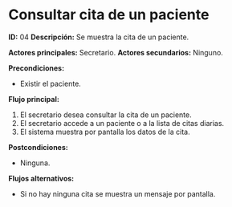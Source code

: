 # **Consultar cita de un paciente**
**ID:** 04 **Descripción:** Se muestra la cita de un paciente.

**Actores principales:** Secretario.    **Actores secundarios:** Ninguno.

**Precondiciones:**
- Existir el paciente.

**Flujo principal:**
1. El secretario desea consultar la cita de un paciente.
2. El secretario accede a un paciente o a la lista de citas diarias.
3. El sistema muestra por pantalla los datos de la cita.

**Postcondiciones:**
- Ninguna.

**Flujos alternativos:**
- Si no hay ninguna cita se muestra un mensaje por pantalla.
